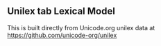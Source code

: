 Unilex tab Lexical Model
----------------------

This is built directly from Unicode.org unilex data at
https://github.com/unicode-org/unilex
